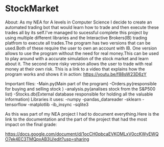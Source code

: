 # StockMarket

About:
As my NEA for A levels in Computer Science I decide to create an automated trading bot that would learn how to trade and then execute these trades all by its self.I've managed to sucessful complete this project by using multiple different libraries and the Interactive Brokers(IB) trading platfrom to execute all trades.The program has two versions that can be used.Both of these require the user to own an account with IB. One version allows to use the program without the need for real money.This can be used to play around with a accurate simulation of the stock market and learn about it. The second more risky version allows the user to trade with real money at their own risk. This is a link to a video that explains how the program works and shows it in action: https://youtu.be/f88sW23D6zY

Important files:
-Main.py(Main part of the program)
-Orders.py(responsible for buying and selling stock )
-analysis.py(analises stock from the S&P500 list)
-Stocks.db(External database responsible for holding all the valuable information)
Libraries it uses:
-numpy
-pandas_datareader
-sklearn
-tensorflow
-matplotlib
-ib_insync
-sqlite3

As this was part of my NEA project I had to document everything.Here is the link to the documentation and the part of the project that had the most impact on the final grade:

https://docs.google.com/document/d/1ocCH0pbcaEVKOMLxV0ccKWyEWQO7ek4EC3TMQpxAB3U/edit?usp=sharing

